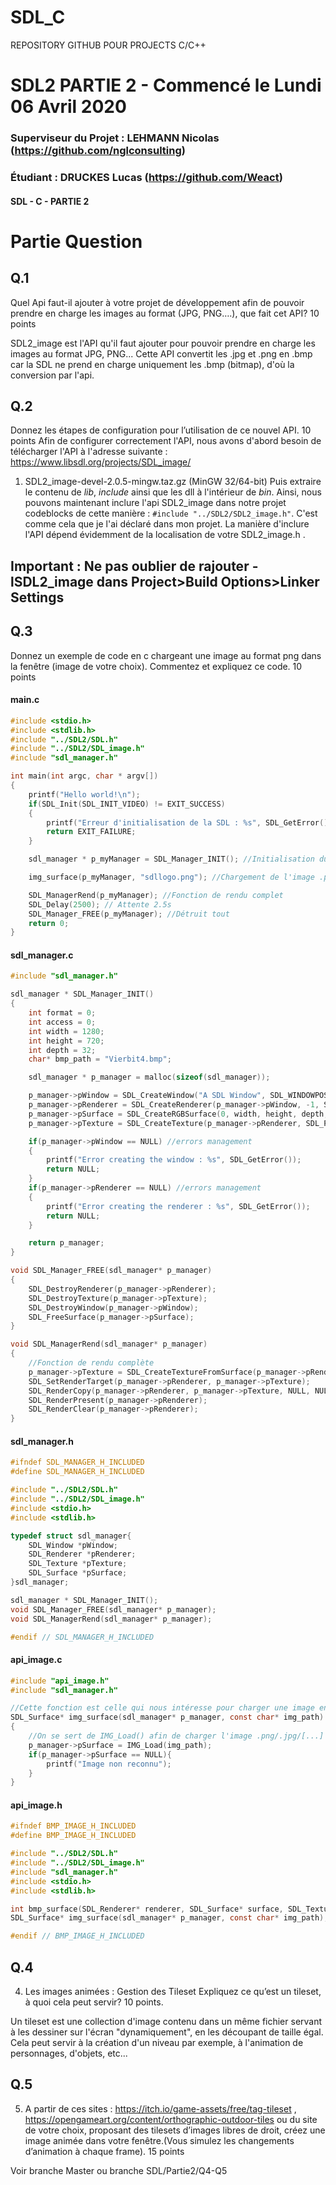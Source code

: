 # SDL_C
REPOSITORY GITHUB POUR PROJECTS C/C++

# SDL2 PARTIE 2 - Commencé le Lundi 06 Avril 2020
### Superviseur du Projet : LEHMANN Nicolas (https://github.com/nglconsulting)
### Étudiant : DRUCKES Lucas (https://github.com/Weact)
#### SDL - C - PARTIE 2

# Partie Question

## Q.1
Quel Api faut-il ajouter à votre projet de développement afin de pouvoir prendre en charge les images au format (JPG, PNG….), que fait cet API?
10 points

SDL2_image est l'API qu'il faut ajouter pour pouvoir prendre en charge les images au format JPG, PNG...
Cette API convertit les .jpg et .png en .bmp car la SDL ne prend en charge uniquement les .bmp (bitmap), d'où la conversion par l'api.

## Q.2
Donnez les étapes de configuration pour l’utilisation de ce nouvel API.
10 points
Afin de configurer correctement l'API, nous avons d'abord besoin de télécharger l'API à l'adresse suivante : https://www.libsdl.org/projects/SDL_image/
1. SDL2_image-devel-2.0.5-mingw.taz.gz (MinGW 32/64-bit)
Puis extraire le contenu de *lib*, *include* ainsi que les dll à l'intérieur de *bin*.
Ainsi, nous pouvons maintenant inclure l'api SDL2_image dans notre projet codeblocks de cette manière : `#include "../SDL2/SDL2_image.h"`.
C'est comme cela que je l'ai déclaré dans mon projet.
La manière d'inclure l'API dépend évidemment de la localisation de votre SDL2_image.h .
## Important : Ne pas oublier de rajouter -lSDL2_image dans Project>Build Options>Linker Settings

## Q.3
Donnez un exemple de code en c chargeant une image au format png dans la fenêtre (image de votre choix). Commentez et expliquez ce code.
10 points

#### main.c
```c
#include <stdio.h>
#include <stdlib.h>
#include "../SDL2/SDL.h"
#include "../SDL2/SDL_image.h"
#include "sdl_manager.h"

int main(int argc, char * argv[])
{
    printf("Hello world!\n");
    if(SDL_Init(SDL_INIT_VIDEO) != EXIT_SUCCESS)
    {
        printf("Erreur d'initialisation de la SDL : %s", SDL_GetError());
        return EXIT_FAILURE;
    }

    sdl_manager * p_myManager = SDL_Manager_INIT(); //Initialisation du SDL_Manager, donc de la fenêtre, du renderer, texture et surface

    img_surface(p_myManager, "sdllogo.png"); //Chargement de l'image .png et conversion en .bmp pour l'affichage

    SDL_ManagerRend(p_myManager); //Fonction de rendu complet
    SDL_Delay(2500); // Attente 2.5s
    SDL_Manager_FREE(p_myManager); //Détruit tout
    return 0;
}
```

#### sdl_manager.c
```c
#include "sdl_manager.h"

sdl_manager * SDL_Manager_INIT()
{
    int format = 0;
    int access = 0;
    int width = 1280;
    int height = 720;
    int depth = 32;
    char* bmp_path = "Vierbit4.bmp";

    sdl_manager * p_manager = malloc(sizeof(sdl_manager));

    p_manager->pWindow = SDL_CreateWindow("A SDL Window", SDL_WINDOWPOS_CENTERED, SDL_WINDOWPOS_CENTERED, width, height, SDL_WINDOW_RESIZABLE); //Create window
    p_manager->pRenderer = SDL_CreateRenderer(p_manager->pWindow, -1, SDL_RENDERER_ACCELERATED);
    p_manager->pSurface = SDL_CreateRGBSurface(0, width, height, depth, 0,  0,  0, 0);
	p_manager->pTexture = SDL_CreateTexture(p_manager->pRenderer, SDL_PIXELFORMAT_RGBA8888, SDL_TEXTUREACCESS_TARGET, width, height);

	if(p_manager->pWindow == NULL) //errors management
	{
		printf("Error creating the window : %s", SDL_GetError());
		return NULL;
	}
	if(p_manager->pRenderer == NULL) //errors management
	{
		printf("Error creating the renderer : %s", SDL_GetError());
		return NULL;
	}

	return p_manager;
}

void SDL_Manager_FREE(sdl_manager* p_manager)
{
    SDL_DestroyRenderer(p_manager->pRenderer);
    SDL_DestroyTexture(p_manager->pTexture);
    SDL_DestroyWindow(p_manager->pWindow);
    SDL_FreeSurface(p_manager->pSurface);
}

void SDL_ManagerRend(sdl_manager* p_manager)
{
    //Fonction de rendu complète
    p_manager->pTexture = SDL_CreateTextureFromSurface(p_manager->pRenderer, p_manager->pSurface);
    SDL_SetRenderTarget(p_manager->pRenderer, p_manager->pTexture);
    SDL_RenderCopy(p_manager->pRenderer, p_manager->pTexture, NULL, NULL);
    SDL_RenderPresent(p_manager->pRenderer);
    SDL_RenderClear(p_manager->pRenderer);
}
```
#### sdl_manager.h
```c
#ifndef SDL_MANAGER_H_INCLUDED
#define SDL_MANAGER_H_INCLUDED

#include "../SDL2/SDL.h"
#include "../SDL2/SDL_image.h"
#include <stdio.h>
#include <stdlib.h>

typedef struct sdl_manager{
	SDL_Window *pWindow;
	SDL_Renderer *pRenderer;
	SDL_Texture *pTexture;
	SDL_Surface *pSurface;
}sdl_manager;

sdl_manager * SDL_Manager_INIT();
void SDL_Manager_FREE(sdl_manager* p_manager);
void SDL_ManagerRend(sdl_manager* p_manager);

#endif // SDL_MANAGER_H_INCLUDED
```
#### api_image.c
```c
#include "api_image.h"
#include "sdl_manager.h"

//Cette fonction est celle qui nous intéresse pour charger une image en se servant de l'api SDL2_image
SDL_Surface* img_surface(sdl_manager* p_manager, const char* img_path)
{
    //On se sert de IMG_Load() afin de charger l'image .png/.jpg/[...] afin de l'afficher avec un rendu plus tard
    p_manager->pSurface = IMG_Load(img_path);
    if(p_manager->pSurface == NULL){
        printf("Image non reconnu");
    }
}
```
#### api_image.h
```c
#ifndef BMP_IMAGE_H_INCLUDED
#define BMP_IMAGE_H_INCLUDED

#include "../SDL2/SDL.h"
#include "../SDL2/SDL_image.h"
#include "sdl_manager.h"
#include <stdio.h>
#include <stdlib.h>

int bmp_surface(SDL_Renderer* renderer, SDL_Surface* surface, SDL_Texture* texture, int format, int access, int width, int height, const char* bmp_path);
SDL_Surface* img_surface(sdl_manager* p_manager, const char* img_path);

#endif // BMP_IMAGE_H_INCLUDED
```

## Q.4
4) Les images animées : Gestion des Tileset  Expliquez ce qu’est un tileset, à quoi cela peut servir?
10 points.

Un tileset est une collection d'image contenu dans un même fichier servant à les dessiner sur l'écran "dynamiquement", en les découpant de taille égal.
Cela peut servir à la création d'un niveau par exemple, à l'animation de personnages, d'objets, etc...

## Q.5
5) A partir de ces sites : https://itch.io/game-assets/free/tag-tileset , https://opengameart.org/content/orthographic-outdoor-tiles ou du site de votre choix, proposant des tilesets d’images libres de droit, créez une image animée dans votre fenêtre.(Vous simulez les changements d’animation à chaque frame).
15 points

Voir branche Master ou branche SDL/Partie2/Q4-Q5
